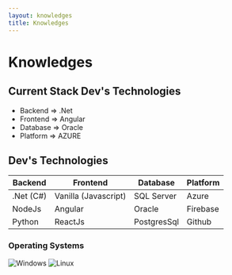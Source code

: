 ```yaml
---
layout: knowledges
title: Knowledges
---
```


# Knowledges  
  
## Current Stack Dev's Technologies
  
- Backend    => .Net
- Frontend   => Angular
- Database   => Oracle
- Platform   => AZURE


## Dev's Technologies 
  

|Backend     |Frontend                |Database        |Platform    |
|------------|------------------------|----------------|------------|
| .Net (C#)  | Vanilla (Javascript)   | SQL Server     | Azure      |
| NodeJs     | Angular                | Oracle         | Firebase   |
| Python     | ReactJs                | PostgresSql    | Github     |
  
  
### Operating Systems  
  
![Windows](https://img.shields.io/badge/Windows-0078D6?style=for-the-badge&logo=windows&logoColor=white "Windows") 
![Linux](https://img.shields.io/badge/Linux-FCC624?style=for-the-badge&logo=linux&logoColor=black "Ubuntu")

<!--
### Languages
![JavaScript](https://img.shields.io/badge/javascript-%23323330.svg?&style=for-the-badge&logo=javascript&logoColor=%23F7DF1E)
![TypeScript](https://img.shields.io/badge/typescript-%23007ACC.svg?&style=for-the-badge&logo=typescript&logoColor=white)
![Python](https://img.shields.io/badge/python-%2314354C.svg?&style=for-the-badge&logo=python&logoColor=white)
![C#](https://img.shields.io/badge/c%23-%23239120.svg?&style=for-the-badge&logo=c-sharp&logoColor=white)

![HTML 5](https://img.shields.io/badge/html5-%23E34F26.svg?&style=for-the-badge&logo=html5&logoColor=white")
![CSS 3](https://img.shields.io/badge/css3-%231572B6.svg?&style=for-the-badge&logo=css3&logoColor=white)

### Frameworks & Libraries
![Express.js](https://img.shields.io/badge/express.js-%23404d59.svg?&style=for-the-badge)
![React](https://img.shields.io/badge/react-%2320232a.svg?&style=for-the-badge&logo=react&logoColor=%2361DAFB)
![React Native](https://img.shields.io/badge/react_native-%2320232a.svg?&style=for-the-badge&logo=react&logoColor=%2361DAFB)
![Angular](https://img.shields.io/badge/angular-%23DD0031.svg?&style=for-the-badge&logo=angular&logoColor=white)
<img alt="jQuery" src="https://img.shields.io/badge/jquery-%230769AD.svg?&style=for-the-badge&logo=jquery&logoColor=white"/>

<img alt="Next JS" src="https://img.shields.io/badge/nextjs-%23000000.svg?&style=for-the-badge&logo=next.js&logoColor=white"/>
<img alt="Jest" src="https://img.shields.io/badge/-jest-%23C21325?&style=for-the-badge&logo=jest&logoColor=white"/>

![Bootstrap](https://img.shields.io/badge/bootstrap-%23563D7C.svg?&style=for-the-badge&logo=bootstrap&logoColor=white)
![.Net](https://img.shields.io/badge/.NET-5C2D91?style=for-the-badge&logo=.net&logoColor=white)

### Databases
![MySQL](https://img.shields.io/badge/mysql-%2300f.svg?&style=for-the-badge&logo=mysql&logoColor=white)
<img alt="Postgres" src ="https://img.shields.io/badge/postgres-%23316192.svg?&style=for-the-badge&logo=postgresql&logoColor=white"/>
<img alt="MongoDB" src ="https://img.shields.io/badge/MongoDB-%234ea94b.svg?&style=for-the-badge&logo=mongodb&logoColor=white"/>
<img alt="SQLite" src ="https://img.shields.io/badge/sqlite-%2307405e.svg?&style=for-the-badge&logo=sqlite&logoColor=white"/>
-->
<!--
<img alt="Visual Studio Code" src="https://img.shields.io/badge/VisualStudioCode-0078d7.svg?style=for-the-badge&logo=visual-studio-code&logoColor=white"/>
<img alt="Visual Studio" src="https://img.shields.io/badge/VisualStudio-5C2D91.svg?style=for-the-badge&logo=visual-studio&logoColor=white"/>
<img alt="Git" src="https://img.shields.io/badge/git-%23F05033.svg?style=for-the-badge&logo=git&logoColor=white"/>
<img alt="Docker" src="https://img.shields.io/badge/docker-%230db7ed.svg?style=for-the-badge&logo=docker&logoColor=white"/>
<img alt="Postman" src="https://img.shields.io/badge/Postman-FF6C37?style=for-the-badge&logo=postman&logoColor=red" />

<img alt="Heroku" src="https://img.shields.io/badge/heroku-%23430098.svg?style=for-the-badge&logo=heroku&logoColor=white"/>
<img alt="Firebase" src="https://img.shields.io/badge/firebase-%23039BE5.svg?style=for-the-badge&logo=firebase"/>
<img alt="Windows 10" src="https://img.shields.io/badge/Windows-0078D6?style=for-the-badge&logo=windows&logoColor=white" />
<img alt="Linux" src="https://img.shields.io/badge/Linux-FCC624?style=for-the-badge&logo=linux&logoColor=black">
<img alt="Microsoft Office" src="https://img.shields.io/badge/Microsoft_Office-D83B01?style=for-the-badge&logo=microsoft-office&logoColor=white" />
-->
